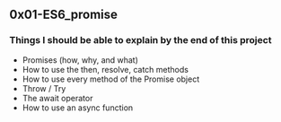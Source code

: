 ## 0x01-ES6_promise

### Things I should be able to explain by the end of this project

* Promises (how, why, and what)
* How to use the then, resolve, catch methods
* How to use every method of the Promise object
* Throw / Try
* The await operator
* How to use an async function
